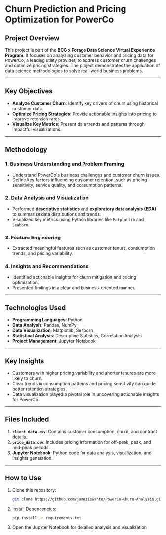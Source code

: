 # Churn Prediction and Pricing Optimization for PowerCo

## Project Overview  
This project is part of the **BCG x Forage Data Science Virtual Experience Program**. It focuses on analyzing customer behavior and pricing data for PowerCo, a leading utility provider, to address customer churn challenges and optimize pricing strategies. The project demonstrates the application of data science methodologies to solve real-world business problems.

---

## Key Objectives  
- **Analyze Customer Churn**: Identify key drivers of churn using historical customer data.  
- **Optimize Pricing Strategies**: Provide actionable insights into pricing to improve retention rates.  
- **Visualize Key Metrics**: Present data trends and patterns through impactful visualizations.  

---

## Methodology  

### 1. Business Understanding and Problem Framing  
- Understand PowerCo's business challenges and customer churn issues.  
- Define key factors influencing customer retention, such as pricing sensitivity, service quality, and consumption patterns.  

### 2. Data Analysis and Visualization  
- Performed **descriptive statistics** and **exploratory data analysis (EDA)** to summarize data distributions and trends.  
- Visualized key metrics using Python libraries like `Matplotlib` and `Seaborn`.  

### 3. Feature Engineering  
- Extracted meaningful features such as customer tenure, consumption trends, and pricing variability.  

### 4. Insights and Recommendations  
- Identified actionable insights for churn mitigation and pricing optimization.  
- Presented findings in a clear and business-oriented manner.

---

## Technologies Used  

- **Programming Languages**: Python  
- **Data Analysis**: Pandas, NumPy  
- **Data Visualization**: Matplotlib, Seaborn  
- **Statistical Analysis**: Descriptive Statistics, Correlation Analysis  
- **Project Management**: Jupyter Notebook  

---

## Key Insights  

- Customers with higher pricing variability and shorter tenures are more likely to churn.  
- Clear trends in consumption patterns and pricing sensitivity can guide better retention strategies.  
- Data visualization played a pivotal role in uncovering actionable insights for PowerCo.

---

## Files Included  

1. **`client_data.csv`**: Contains customer consumption, churn, and contract details.  
2. **`price_data.csv`**: Includes pricing information for off-peak, peak, and mid-peak periods.  
3. **Jupyter Notebook**: Python code for data analysis, visualization, and insights generation.

---

## How to Use  

1. Clone this repository:  
   ```bash
   git clone https://github.com/jamesiswanto/PowerCo-Churn-Analysis.git
   ```
2. Install Dependencies:
   ```bash
   pip install -r requirements.txt
   ```
3. Open the Jupyter Notebook for detailed analysis and visualization
